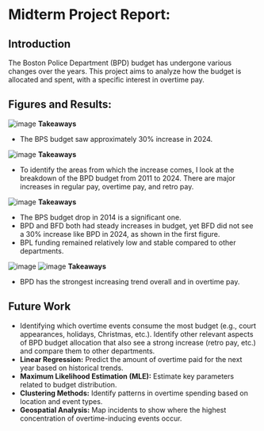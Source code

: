 # Midterm Project Report: 

## Introduction

The Boston Police Department (BPD) budget has undergone various changes over the years. This project aims to analyze how the budget is allocated and spent, with a specific interest in overtime pay.

## Figures and Results:

![image](https://github.com/user-attachments/assets/3979076b-61ac-4215-ba2c-2b166afaf583)
**Takeaways**
- The BPS budget saw approximately 30% increase in 2024.
  
![image](https://github.com/user-attachments/assets/3de633f3-40d8-4979-95b6-c6dd5c972b41)
**Takeaways**
- To identify the areas from which the increase comes, I look at the breakdown of the BPD budget from 2011 to 2024. There are major increases in regular pay, overtime pay, and retro pay.

![image](https://github.com/user-attachments/assets/00cc76c2-f6c2-459a-a773-26fe376accb0)
**Takeaways**
- The BPS budget drop in 2014 is a significant one.
- BPD and BFD both had steady increases in budget, yet BFD did not see a 30% increase like BPD in 2024, as shown in the first figure.
- BPL funding remained relatively low and stable compared to other departments.

![image](https://github.com/user-attachments/assets/4c01b001-f0cb-4a64-b662-432f4f37c62a)
![image](https://github.com/user-attachments/assets/bca15919-2aba-45c4-b6eb-804b0e66f873)
**Takeaways**
- BPD has the strongest increasing trend overall and in overtime pay.

## Future Work
- Identifying which overtime events consume the most budget (e.g., court appearances, holidays, Christmas, etc.). Identify other relevant aspects of BPD budget allocation that also see a strong increase (retro pay, etc.) and compare them to other departments.
- **Linear Regression:** Predict the amount of overtime paid for the next year based on historical trends.
- **Maximum Likelihood Estimation (MLE):** Estimate key parameters related to budget distribution.
- **Clustering Methods:** Identify patterns in overtime spending based on location and event types.
- **Geospatial Analysis:** Map incidents to show where the highest concentration of overtime-inducing events occur.

